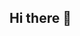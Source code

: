 ## Hi there 👋

<!--

**Here are some ideas to get you started:**

🙋‍♀️ This is a work in progress for a new lang.
🌈 Contribution guideline - if you want to contribute 
👩‍💻 Useful resources - where can the community find your docs? Is there anything else the community should know?
🍿 Fun facts - what does your team eat for breakfast?
🧙 Remember, you can do mighty things with the power of [Markdown](https://docs.github.com/github/writing-on-github/getting-started-with-writing-and-formatting-on-github/basic-writing-and-formatting-syntax)
-->
